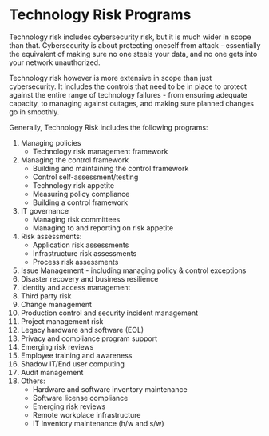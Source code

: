 # Technology Risk Programs

Technology risk includes cybersecurity risk, but it is much wider in scope than that.  Cybersecurity is about protecting oneself from attack - essentially the equivalent of making sure no one steals your data, and no one gets into your network unauthorized.

Technology risk however is more extensive in scope than just cybersecurity.  It includes the controls that need to be in place to protect against the entire range of technology failures - from ensuring adequate capacity, to managing against outages, and making sure planned changes go in smoothly.

Generally, Technology Risk includes the following programs:

1. Managing policies 
   * Technology risk management framework
2. Managing the control framework
   * Building and maintaining the control framework
   * Control self-assessment/testing
   * Technology risk appetite
   * Measuring policy compliance
   * Building a control framework
3. IT governance 
   * Managing risk committees
   * Managing to and reporting on risk appetite
4. Risk assessments:
   * Application risk assessments
   * Infrastructure risk assessments
   * Process risk assessments
5. Issue Management - including managing policy & control exceptions
6. Disaster recovery and business resilience
7. Identity and access management
8. Third party risk
9. Change management
10. Production control and security incident management
11. Project management risk
12. Legacy hardware and software \(EOL\)
13. Privacy and compliance program support
14. Emerging risk reviews
15. Employee training and awareness
16. Shadow IT/End user computing
17. Audit management
18. Others:
    * Hardware and software inventory maintenance
    * Software license compliance
    * Emerging risk reviews
    * Remote workplace infrastructure
    * IT Inventory maintenance \(h/w and s/w\)



